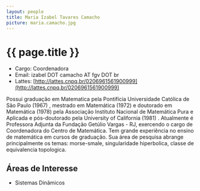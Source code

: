 ```yaml
---
layout: people
title: Maria Izabel Tavares Camacho
picture: maria.camacho.jpg
---
```


# {{ page.title }}

- Cargo: Coordenadora 
- Email: izabel DOT camacho AT fgv DOT br
- Lattes: [http://lattes.cnpq.br/0206961561900999](http://lattes.cnpq.br/0206961561900999)

Possui graduação em Matematica pela Pontifícia Universidade Católica
de São Paulo (1967) , mestrado em Matemática (1972) e doutorado em
Matemática (1978) pela Associação Instituto Nacional de Matemática
Pura e Aplicada e pós-doutorado pela University of California (1981)
. Atualmente é Professora Adjunta da Fundação Getúlio Vargas - RJ,
exercendo o cargo de Coordenadora do Centro de Matemática. Tem grande
experiência no ensino de matemática em cursos de graduação. Sua área
de pesquisa abrange principalmente os temas: morse-smale,
singularidade hiperbolica, classe de equivalencia topologica.

## Áreas de Interesse

- Sistemas Dinâmicos

 

